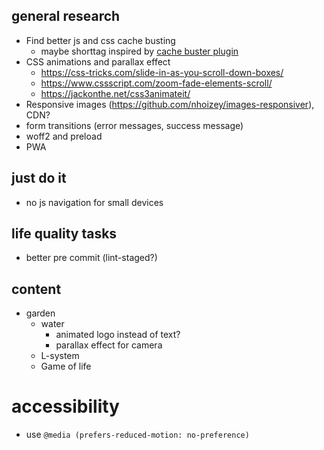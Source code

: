 ## general research
* Find better js and css cache busting
  * maybe shorttag inspired by [cache buster plugin](https://github.com/mightyplow/eleventy-plugin-cache-buster)
* CSS animations and parallax effect
  * https://css-tricks.com/slide-in-as-you-scroll-down-boxes/
  * https://www.cssscript.com/zoom-fade-elements-scroll/
  * https://jackonthe.net/css3animateit/
* Responsive images (https://github.com/nhoizey/images-responsiver), CDN?
* form transitions (error messages, success message)
* woff2 and preload
* PWA
    
## just do it
* no js navigation for small devices

## life quality tasks
* better pre commit (lint-staged?)

## content
* garden
    - water
        - animated logo instead of text?
        - parallax effect for camera
    - L-system
    - Game of life
    
# accessibility
* use `@media (prefers-reduced-motion: no-preference)`
